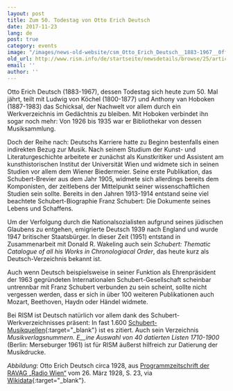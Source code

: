```yaml
---
layout: post
title: Zum 50. Todestag von Otto Erich Deutsch
date: 2017-11-23
lang: de
post: true
category: events
image: "/images/news-old-website/csm_Otto_Erich_Deutsch__1883-1967__0ff5359987.jpg"
old_url: http://www.rism.info/de/startseite/newsdetails/browse/25/article/64/50th-anniversary-of-the-death-of-otto-erich-deutsch.html
email: ''
author: ''
---
```


Otto Erich Deutsch (1883-1967), dessen Todestag sich heute zum 50. Mal jährt, teilt mit Ludwig von Köchel (1800-1877) und Anthony van Hoboken (1887-1983) das Schicksal, der Nachwelt vor allem durch ein Werkverzeichnis im Gedächtnis zu bleiben. Mit Hoboken verbindet ihn sogar noch mehr: Von 1926 bis 1935 war er Bibliothekar von dessen Musiksammlung.

Doch der Reihe nach: Deutschs Karriere hatte zu Beginn bestenfalls einen indirekten Bezug zur Musik. Nach seinem Studium der Kunst- und Literaturgeschichte arbeitete er zunächst als Kunstkritiker und Assistent am kunsthistorischen Institut der Universität Wien und widmete sich in seinen Studien vor allem dem Wiener Biedermeier. Seine erste Publikation, das Schubert-Brevier aus dem Jahr 1905, widmete sich allerdings bereits dem Komponisten, der zeitlebens der Mittelpunkt seiner wissenschaftlichen Studien sein sollte. Bereits in den Jahren 1913-1914 entstand seine viel beachtete Schubert-Biographie Franz Schubert: Die Dokumente seines Lebens und Schaffens.

Um der Verfolgung durch die Nationalsozialisten aufgrund seines jüdischen Glaubens zu entgehen, emigrierte Deutsch 1939 nach England und wurde 1947 britischer Staatsbürger. In dieser Zeit (1951) entstand in Zusammenarbeit mit Donald R. Wakeling auch sein _Schubert: Thematic Catalogue of all his Works in Chronologiacal Order_, das heute kurz als Deutsch-Verzeichnis bekannt ist.

Auch wenn Deutsch beispielsweise in seiner Funktion als Ehrenpräsident der 1963 gegründeten Internationalen Schubert-Gesellschaft scheinbar untrennbar mit Franz Schubert verbunden zu sein scheint, sollte nicht vergessen werden, dass er sich in über 100 weiteren Publikationen auch Mozart, Beethoven, Haydn oder Händel widmete.

Bei RISM ist Deutsch natürlich vor allem dank des Schubert-Werkverzeichnisses präsent: In fast 1.600 [Schubert-Musikquellen](https://opac.rism.info/search?View=rism&author=118610961&Language=en){:target="_blank"} ist es zitiert. Auch sein Verzeichnis _Musikverlagsnummern._ _E__ine Auswahl von 40 datierten Listen 1710-1900_ (Berlin: Merseburger 1961) ist für RISM äußerst hilfreich zur Datierung der Musikdrucke.

_Abbildung_: Otto Erich Deutsch circa 1928, aus [Programmzeitschrift der RAVAG „Radio Wien“](https://de.wikipedia.org/wiki/Radio_Wien_(1924)) vom 26. März 1928, S. 23, via [Wikidata](https://commons.wikimedia.org/wiki/File:Otto_Erich_Deutsch_(1883%E2%80%931967).jpg){:target="_blank"}.